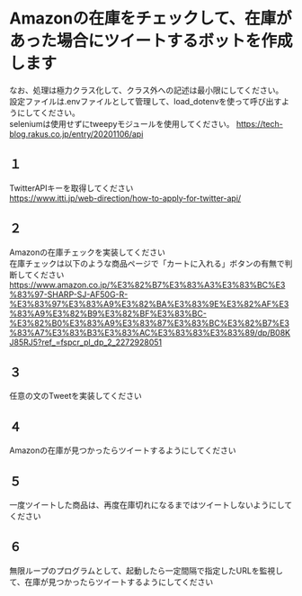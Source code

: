 # Amazonの在庫をチェックして、在庫があった場合にツイートするボットを作成します
なお、処理は極力クラス化して、クラス外への記述は最小限にしてください。<BR>
設定ファイルは.envファイルとして管理して、load_dotenvを使って呼び出すようにしてください。<BR>
seleniumは使用せずにtweepyモジュールを使用してください。
https://tech-blog.rakus.co.jp/entry/20201106/api
  
## １
TwitterAPIキーを取得してください<BR>
https://www.itti.jp/web-direction/how-to-apply-for-twitter-api/

## ２
Amazonの在庫チェックを実装してください<BR>
在庫チェックは以下のような商品ページで「カートに入れる」ボタンの有無で判断してください<BR>
https://www.amazon.co.jp/%E3%82%B7%E3%83%A3%E3%83%BC%E3%83%97-SHARP-SJ-AF50G-R-%E3%83%97%E3%83%A9%E3%82%BA%E3%83%9E%E3%82%AF%E3%83%A9%E3%82%B9%E3%82%BF%E3%83%BC-%E3%82%B0%E3%83%A9%E3%83%87%E3%83%BC%E3%82%B7%E3%83%A7%E3%83%B3%E3%83%AC%E3%83%83%E3%83%89/dp/B08KJ85RJ5?ref_=fspcr_pl_dp_2_2272928051

## ３
任意の文のTweetを実装してください<BR>

## ４
Amazonの在庫が見つかったらツイートするようにしてください

## ５
一度ツイートした商品は、再度在庫切れになるまではツイートしないようにしてください

## ６
無限ループのプログラムとして、起動したら一定間隔で指定したURLを監視して、在庫が見つかったらツイートするようにしてください
